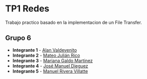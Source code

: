 # TP1 Redes

Trabajo practico basado en la implementacion de un File Transfer.

## Grupo 6
- **Integrante 1** - [Alan Valdevenito](https://github.com/AlanValdevenito)
- **Integrante 2** - [Mateo Julián Rico](https://github.com/ricomateo)
- **Integrante 3** - [Mariana Galdo Martinez](https://github.com/marg30)
- **Integrante 4** - [José Manuel Dieguez](https://github.com/jmdieguez)
- **Integrante 5** - [Manuel Rivera Villatte](https://github.com/ManusaRivi)
